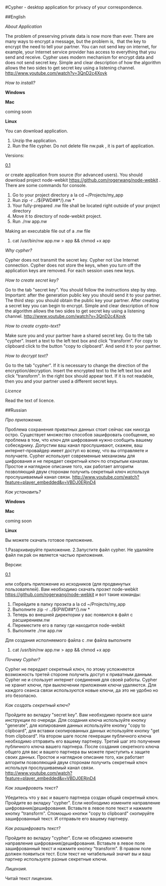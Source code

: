 #Cypher - desktop application for privacy of your correspondence.

##English

*About Application*

The problem of preserving private data is now more than ever.
There are many ways to encrypt a message, but the problem is, 
that the key to encrypt the need to tell your partner.
You can not send key on internet, for example,
your Internet service provider has access to everything that you send and receive.
Cypher uses modern mechanism for encrypt data and does not send secret key.
Simple and clear description of how the algorithm allows the two sides
to get secret key using a listening channel.
http://www.youtube.com/watch?v=3QnD2c4Xovk

*How to install?*

**Windows**


**Mac**

coming soon

**Linux**

You can download application.

1. Unzip the application.
2. Run the file cypher. Do not delete file nw.pak , it is part of application.

Versions:

[0.1](https://www.dropbox.com/s/tjw2fh8l0jc03td/cypher-0.1.zip)

or create application from source (for advanced users). You should download
project node-webkit https://github.com/rogerwang/node-webkit .
There are some commands for console.


1. Go to your project directory a la cd ~/Projects/my_app
2. Run zip -r ../${PWD##*/}.nw *
3. Your fully-prepared .nw file shall be located right outside of your project directory
4. Move it to directory of node-webkit project.
5. Run ./nw app.nw

Making an executable file out of a .nw file

1. cat /usr/bin/nw app.nw > app && chmod +x app


*Why cypher?*

Cypher does not transmit the secret key. Cypher not Use Internet connection.
Cypher does not store the keys, when you turn off the application keys are removed. For each session
uses new keys.

*How to create secret key?*

Go to the tab "secret key". You should follow the instructions step by step. Important:
after the generation public key you should  send it to your partner. The third step:
you should obtain the public key your partner. After creating a secret key you can
begin to encrypt. Simple and clear description of how
the algorithm allows the two sides to get secret key using a listening channel.
http://www.youtube.com/watch?v=3QnD2c4Xovk


*How to create crypto-text?*

Make sure you and your partner have a shared secret key. Go to the tab "cypher".
Insert a text to the left text box and click "transform".
For copy to clipboard click to the button "copy to clipboard". And send it to your partner.

*How to decrypt text?*

Go to the tab "cypher". If it is necessary to change the direction
of the encryption/decryption. Insert the encrypted text
to the left text box and click "transform". In the right box should appear text.
If  it is not readable, then you and your partner used a different secret keys.

*Licence*

Read the text of licence.

##Russian

*Про приложение.*

Проблема сохранения приватных данных стоит сейчас как никогда остро.
Существует множество способов зашифровать сообщение, но проблема в том,
что ключ для шифрования нужно сообщить вашему собеседнику. Допустим ваш канал прослушивают,
скажем, ваш интернет-провайдер имеет доступ ко всему, что вы отправляете и получаете.
Cypher использует современные механизмы для шифрования и не передает секретный ключ по открытым каналам.
Простое и наглядное описание того, как работает алгоритм позволяющий двум сторонам получить
секретный ключ используя прослушиваемый канал связи.
http://www.youtube.com/watch?feature=player_embedded&v=VBDJ0ERjnD4

*Как установить?*

**Windows**


**Mac**

coming soon

**Linux**

Вы можете скачать готовое приложение.

1.Разархивируйте приложение.
2.Запустите файл cypher. Не удаляйте файл nw.pak он является частью приложения.

Версии:

[0.1](https://www.dropbox.com/s/tjw2fh8l0jc03td/cypher-0.1.zip)


или собрать приложение из исходников (для продвинутых пользователей). Вам необходимо скачать
проэкт node-webkit https://github.com/rogerwang/node-webkit
и вот такие команды:

1. Перейдите в папку проэкта a la cd ~/Projects/my_app
2. Выполните zip -r ../${PWD##*/}.nw *
3. Теперь во внешней директории у вас появился в файл с расширением.nw
4. Переместите его в папку где находится node-webkit
5. Выполните ./nw app.nw

Для создания исполняемого файла с .nw файла выполните

1. cat /usr/bin/nw app.nw > app && chmod +x app


*Почему Cypher?*

Cypher не передает секретный ключ, по этому усложняется возможность третей стороне получить
доступ к приватным данным. Cypher не и спользует интернет соединения для своей работы.
Cypher не хранит ключи, при выключении приложения ключи удаляются. Для каждого сеанса связи
используются новые ключи, да это не удобно но это безопасно.

*Как создать секретный ключ?*

Пройдите во вкладку "secret key". Вам необходимо проити все шаги инструкции по очереди. Для создания
ключа используйте кнопку "generate", для копирования данных используйте кнопку "copy to clipboard",
для вставки скопированных данных используйте кнопку "get from clipboard". На втором шаге после генерации
публичного ключа необходимо отправить его вашему партнеру. Третий шаг это получение публичного ключа вашего партнера.
После создания секретного ключа общего для вас и вашего партнера вы можете приступить к защите
своих данных. Простое и наглядное описание того, как работает алгоритм позволяющий двум сторонам получить
секретный ключ используя прослушиваемый канал связи.
http://www.youtube.com/watch?feature=player_embedded&v=VBDJ0ERjnD4

*Как зашифровать текст?*

Убедитесь что у вас и вашего партнера создан общий секретный ключ. Пройдите во вкладку "cypher".
Если необходимо измените направление шифрования/дешифрования. Вставьте в левое поле текст и
нажмите кнопку "transform". Спомощью кнопки "copy to clipboard" скопируйте зашифрованный текст.
И отправьте его вашему партнеру.

*Как разшифровать текст?*

Пройдите во вкладку "cypher".
Если не обходимо измените направление шифрования/дешифрования. Вставьте в левое поле зашифрованный
текст и нажмите кнопку "transform". В правом поле должен появиться тест. Если текст не
читабельный значит вы и ваш партнер используете разные секретные ключи.

*Лицензия.*

Читай текст лицензии.

